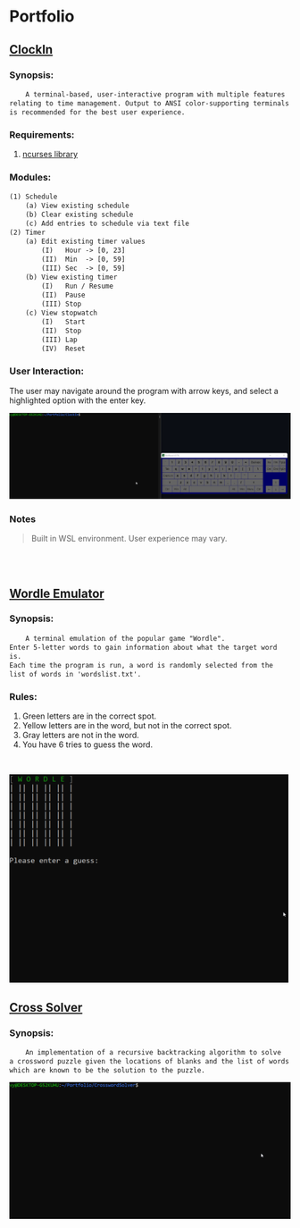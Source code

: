 # Portfolio

## <b><u>ClockIn</u></b>

### Synopsis:
        A terminal-based, user-interactive program with multiple features
    relating to time management. Output to ANSI color-supporting terminals
    is recommended for the best user experience.

### Requirements:
1. [ncurses library](https://www.cyberciti.biz/faq/linux-install-ncurses-library-headers-on-debian-ubuntu-centos-fedora/)

### Modules:
    (1) Schedule
        (a) View existing schedule
        (b) Clear existing schedule
        (c) Add entries to schedule via text file
    (2) Timer
        (a) Edit existing timer values
            (I)   Hour -> [0, 23]
            (II)  Min  -> [0, 59]
            (III) Sec  -> [0, 59]
        (b) View existing timer
            (I)   Run / Resume
            (II)  Pause
            (III) Stop
        (c) View stopwatch
            (I)   Start
            (II)  Stop
            (III) Lap
            (IV)  Reset

### User Interaction:
The user may navigate around the program with arrow keys, and select a highlighted
option with the enter key.


<img width="700" src="Gifs/Code_pLiM5PhQQs.gif"></img>

### Notes
> Built in WSL environment. User experience may vary.  

<br>
<br>

## <b><u>Wordle Emulator</u></b>

### Synopsis:
        A terminal emulation of the popular game "Wordle".
    Enter 5-letter words to gain information about what the target word is.
    Each time the program is run, a word is randomly selected from the
    list of words in 'wordslist.txt'.

### Rules:
1. Green letters are in the correct spot.
2. Yellow letters are in the word, but not in the correct spot.
3. Gray letters are not in the word.
4. You have 6 tries to guess the word.

<br>

<img width="500" src="Gifs/ubuntu_csh3DIDc7A.gif"></img>

## <b><u>Cross Solver</u></b>

### Synopsis:
        An implementation of a recursive backtracking algorithm to solve
    a crossword puzzle given the locations of blanks and the list of words
    which are known to be the solution to the puzzle.

<img width="600" src="Gifs/ubuntu_z5Jv9cvSKo.gif"></img>